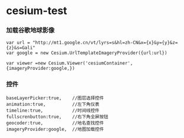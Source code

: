 # cesium-test

### 加载谷歌地球影像

    var url = "http://mt1.google.cn/vt/lyrs=s&hl=zh-CN&x={x}&y={y}&z={z}&s=Gali"  
    var google = new Cesium.UrlTemplateImageryProvider({url:url}) 
  
    var viewer =new Cesium.Viewer('cesiumContainer',{imageryProvider:google,})
  
### 控件
  
    baseLayerPicker:true,    //图层选择控件  
    animation:true,          //左下角仪表  
    timeline:true,           //时间线控件  
    fullscrenbutton:true,    //右下角全屏按钮  
    geocoder:true,           //地名查找控件  
    imageryProvider:google,  //地图加载控件
  
